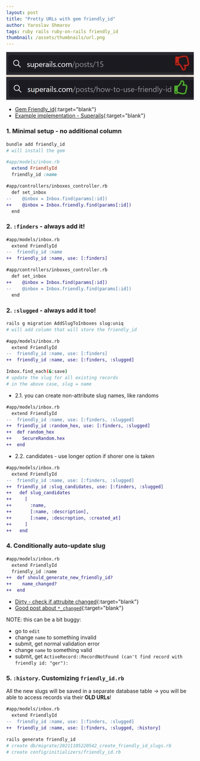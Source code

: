 ```yaml
---
layout: post
title: "Pretty URLs with gem friendly_id"
author: Yaroslav Shmarov
tags: ruby rails ruby-on-rails friendly_id
thumbnail: /assets/thumbnails/url.png
---
```


![friendly id url example](/assets/images/friendly_id_urls.png)

* [Gem Friendly_id](https://github.com/norman/friendly_id){:target="blank"}
* [Example implementation - Superails](https://github.com/corsego/52-friendly-id/commit/00989cb4dc0a14409e067220707e24498208bd4e){:target="blank"}

### 1. Minimal setup - no additional column

```sh
bundle add friendly_id
# will install the gem
```

```ruby
#app/models/inbox.rb
  extend FriendlyId
  friendly_id :name
```

```diff
#app/controllers/inboxes_controller.rb
  def set_inbox
--    @inbox = Inbox.find(params[:id])
++    @inbox = Inbox.friendly.find(params[:id])
  end
```

### 2. `:finders` - always add it!

```diff
#app/models/inbox.rb
  extend FriendlyId
--  friendly_id :name
++  friendly_id :name, use: [:finders]
```

```diff
#app/controllers/inboxes_controller.rb
  def set_inbox
++    @inbox = Inbox.find(params[:id])
--    @inbox = Inbox.friendly.find(params[:id])
  end
```

### 2. `:slugged` - always add it too!

```sh
rails g migration AddSlugToInboxes slug:uniq
# will add column that will store the friendly_id
```

```diff
#app/models/inbox.rb
  extend FriendlyId
--  friendly_id :name, use: [:finders]
++  friendly_id :name, use: [:finders, :slugged]
```

```sh
Inbox.find_each(&:save)
# update the slug for all existing records
# in the above case, slug = name
```

* 2.1. you can create non-attribute slug names, like randoms

```diff
#app/models/inbox.rb
  extend FriendlyId
--  friendly_id :name, use: [:finders, :slugged]
++  friendly_id :random_hex, use: [:finders, :slugged]
++  def random_hex
++    SecureRandom.hex
++  end
```

* 2.2. candidates - use longer option if shorer one is taken

```diff
#app/models/inbox.rb
  extend FriendlyId
--  friendly_id :name, use: [:finders, :slugged]
++  friendly_id :slug_candidates, use: [:finders, :slugged]
++   def slug_candidates
++     [
++       :name,
++       [:name, :description],
++       [:name, :descroption, :created_at]
++     ]
++   end
```

### 4. Conditionally auto-update slug

```diff
#app/models/inbox.rb
  extend FriendlyId
  friendly_id :name
++  def should_generate_new_friendly_id?
++    name_changed?
++  end
```

* [Dirty - check if attrubite changed](https://api.rubyonrails.org/classes/ActiveModel/Dirty.html){:target="blank"}
* [Good post about `*_changed`](https://blog.saeloun.com/2020/03/24/rails-attribute_name_previously_changed-accepts-from-and-to-arguments.html){:target="blank"}

NOTE: this can be a bit buggy:
* go to `edit`
* change `name` to something invalid
* submit, get normal validation error
* change `name` to something valid
* submit, get `ActiveRecord::RecordNotFound (can't find record with friendly id: "ger"):`

### 5. `:history`. Customizing `friendly_id.rb`

All the new slugs will be saved in a separate database table -> you will be able to access records via their **OLD URLs**!

```diff
#app/models/inbox.rb
  extend FriendlyId
--  friendly_id :name, use: [:finders, :slugged]
++  friendly_id :name, use: [:finders, :slugged, :history]
```

```sh
rails generate friendly_id
# create db/migrate/20211105220542_create_friendly_id_slugs.rb
# create config/initializers/friendly_id.rb
```
